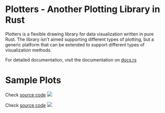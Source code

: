 # Plotters - Another Plotting Library in Rust

Plotters is a flexible drawing library for data visualization written in pure Rust. 
The library isn't aimed supporting different types of plotting, but a generic platform that can be extended to support
different types of visualization methods.

For detailed documentation, visit the documentation on [docs.rs](https://docs.rs/plotters/)

# Sample Plots

Check [source code](https://github.com/38/plotters/blob/master/examples/chart.rs)
![](https://raw.githubusercontent.com/38/plotters/master/examples/outputs/sample.png)

Check [source code](https://github.com/38/plotters/blob/master/examples/stock.rs)
![](https://raw.githubusercontent.com/38/plotters/master/examples/outputs/stock.png)


